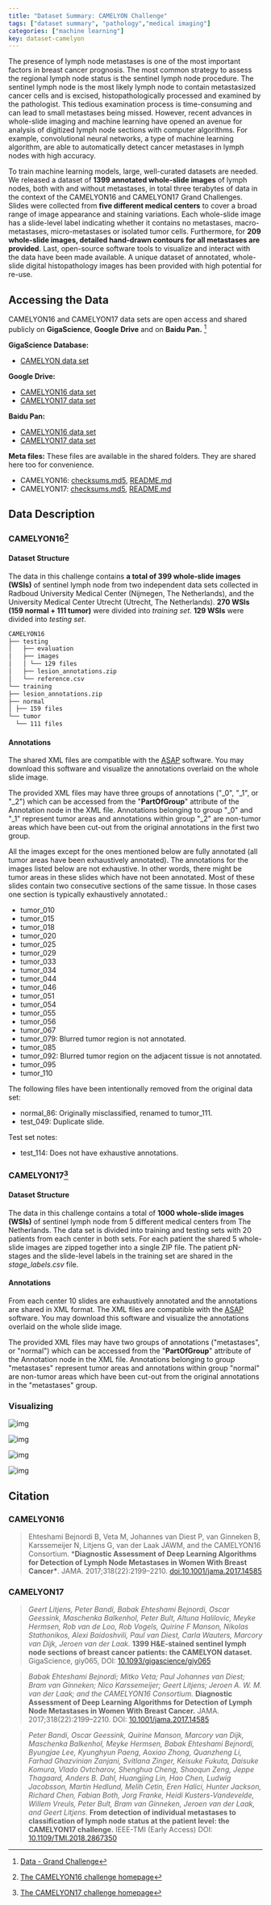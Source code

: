 ```yaml
---
title: "Dataset Summary: CAMELYON Challenge"
tags: ["dataset summary", "pathology","medical imaging"]
categories: ["machine learning"]
key: dataset-camelyon
---
```


The presence of lymph node metastases is one of the most important factors in breast cancer prognosis. The most common strategy to assess the regional lymph node status is the sentinel lymph node procedure. The sentinel lymph node is the most likely lymph node to contain metastasized cancer cells and is excised, histopathologically processed and examined by the pathologist. This tedious examination process is time-consuming and can lead to small metastases being missed. However, recent advances in whole-slide imaging and machine learning have opened an avenue for analysis of digitized lymph node sections with computer algorithms. For example, convolutional neural networks, a type of machine learning algorithm, are able to automatically detect cancer metastases in lymph nodes with high accuracy. 

To train machine learning models, large, well-curated datasets are needed. We released a dataset of **1399 annotated whole-slide images** of lymph nodes, both with and without metastases, in total three terabytes of data in the context of the CAMELYON16 and CAMELYON17 Grand Challenges. Slides were collected from **five different medical centers** to cover a broad range of image appearance and staining variations. Each whole-slide image has a slide-level label indicating whether it contains no metastases, macro-metastases, micro-metastases or isolated tumor cells. Furthermore, for **209 whole-slide images, detailed hand-drawn contours for all metastases are provided**. Last, open-source software tools to visualize and interact with the data have been made available. A unique dataset of annotated, whole-slide digital histopathology images has been provided with high potential for re-use. 


## Accessing the Data

CAMELYON16 and CAMELYON17 data sets are open access and shared publicly on **GigaScience**, **Google Drive** and on **Baidu Pan.** [^1]

**GigaScience Database:**

- [CAMELYON data set](http://gigadb.org/dataset/100439)

**Google Drive:**

- [CAMELYON16 data set](https://drive.google.com/drive/folders/0BzsdkU4jWx9Bb19WNndQTlUwb2M)
- [CAMELYON17 data set](https://drive.google.com/drive/folders/0BzsdkU4jWx9BaXVHSXRJTnpLZU0)

**Baidu Pan:**

- [CAMELYON16 data set](https://pan.baidu.com/s/1UW_HLXXjjw5hUvBIUYPgbA)
- [CAMELYON17 data set](https://pan.baidu.com/s/1mIzSewImtEisclPtTHGSyw)

**Meta files:** These files are available in the shared folders. They are shared here too for convenience.

- CAMELYON16: [checksums.md5](https://grand-challenge-public-prod.s3.amazonaws.com/f/challenge/80/e41291d3-63a4-4c72-8c7d-f161187f60fd/camelyon16_checksums.md5), [README.md](https://grand-challenge-public-prod.s3.amazonaws.com/f/challenge/80/105788c6-176a-4dc3-89cf-62f4f37d1484/camelyon16_readme.md)
- CAMELYON17: [checksums.md5](https://grand-challenge-public-prod.s3.amazonaws.com/f/challenge/80/60548155-6bf8-46d5-ba80-7e089ce4eb35/camelyon17_checksums.md5), [README.md](https://grand-challenge-public-prod.s3.amazonaws.com/f/challenge/80/127ab0bb-f909-48aa-a965-6385bc25ed68/camelyon17_readme.md)

## Data Description

### CAMELYON16[^c16]

#### Dataset Structure

The data in this challenge contains **a total of 399 whole-slide images (WSIs)** of sentinel lymph node from two independent data sets collected in Radboud University Medical Center (Nijmegen, The Netherlands), and the University Medical Center Utrecht (Utrecht, The Netherlands). **270 WSIs (159 normal + 111 tumor)** were divided into *training set*. **129 WSIs** were divided into *testing set*.

```bash
CAMELYON16
├── testing
│   ├── evaluation
│   ├── images
│   │ └── 129 files
│   ├── lesion_annotations.zip
│   └── reference.csv
└── training
├── lesion_annotations.zip
├── normal
│ ├── 159 files
└── tumor
  └── 111 files
```

#### Annotations

The shared XML files are compatible with the [ASAP](https://github.com/GeertLitjens/ASAP) software. You may download this software and visualize the annotations overlaid on the whole slide image.

The provided XML files may have three groups of annotations ("_0", "_1", or "_2") which can be accessed from the "**PartOfGroup**" attribute of the Annotation node in the XML file. Annotations belonging to group "_0" and "_1" represent tumor areas and annotations within group "_2" are non-tumor areas which have been cut-out from the original annotations in the first two group.

All the images except for the ones mentioned below are fully annotated (all tumor areas have been exhaustively annotated). The annotations for the images listed below are not exhaustive. In other words, there might be tumor areas in these slides which have not been annotated. Most of these slides contain two consecutive sections of the same tissue. In those cases one section is typically exhaustively annotated.:

* tumor_010
* tumor_015
* tumor_018
* tumor_020
* tumor_025
* tumor_029
* tumor_033
* tumor_034
* tumor_044
* tumor_046
* tumor_051
* tumor_054
* tumor_055
* tumor_056
* tumor_067
* tumor_079: Blurred tumor region is not annotated.
* tumor_085
* tumor_092: Blurred tumor region on the adjacent tissue is not annotated.
* tumor_095
* tumor_110

The following files have been intentionally removed from the original data set:

* normal_86: Originally misclassified, renamed to tumor_111.
* test_049: Duplicate slide.

Test set notes:

* test_114: Does not have exhaustive annotations.

### CAMELYON17[^c17]

#### Dataset Structure

The data in this challenge contains a total of **1000 whole-slide images (WSIs)** of sentinel lymph node from 5 different medical centers from The Netherlands. The data set is divided into training and testing sets with 20 patients from each center in both sets. For each patient the shared 5 whole-slide images are zipped together into a single ZIP file. The patient pN-stages and the slide-level labels in the training set are shared in the *stage_labels.csv* file.

#### Annotations

From each center 10 slides are exhaustively annotated and the annotations are shared in XML format. The XML files are compatible with the [ASAP](https://github.com/GeertLitjens/ASAP) software. You may download this software and visualize the annotations overlaid on the whole slide image.

The provided XML files may have two groups of annotations ("metastases", or "normal") which can be accessed from the "**PartOfGroup**" attribute of the Annotation node in the XML file. Annotations belonging to group "metastases" represent tumor areas and annotations within group "normal" are non-tumor areas which have been cut-out from the original annotations in the "metastases" group.

### Visualizing 

![img](https://grand-challenge-public-prod.s3.amazonaws.com/f/challenge/65/405442d8-dda7-4631-86e4-af25bb5a43c7/Picture1.png)

![img](https://grand-challenge-public-prod.s3.amazonaws.com/f/challenge/65/bbdc970b-7699-4dfb-bba9-ef74e129176a/Low_Resolution.png)

![img](https://grand-challenge-public-prod.s3.amazonaws.com/f/challenge/65/b2d2e8a0-a621-4ae3-849b-506ca30f95f7/Mid_Resolution.png)

![img](https://grand-challenge-public-prod.s3.amazonaws.com/f/challenge/65/023ec803-5ee2-4f33-8811-b60f84a39996/High_Resolution_2.png)

## Citation

### CAMELYON16

> Ehteshami Bejnordi B, Veta M, Johannes van Diest P, van Ginneken B, Karssemeijer N, Litjens G, van der Laak JAWM, and the CAMELYON16 Consortium. ***Diagnostic Assessment of Deep Learning Algorithms for Detection of Lymph Node Metastases in Women With Breast Cancer\***. JAMA. 2017;318(22):2199–2210. [doi:10.1001/jama.2017.14585](https://jamanetwork.com/journals/jama/article-abstract/2665774)
>

### CAMELYON17

> *Geert Litjens, Peter Bandi, Babak Ehteshami Bejnordi, Oscar Geessink, Maschenka Balkenhol, Peter Bult, Altuna Halilovic, Meyke Hermsen, Rob van de Loo, Rob Vogels, Quirine F Manson, Nikolas Stathonikos, Alexi Baidoshvili, Paul van Diest, Carla Wauters, Marcory van Dijk, Jeroen van der Laak.* **1399 H&E-stained sentinel lymph node sections of breast cancer patients: the CAMELYON dataset.** GigaScience, giy065, DOI: [10.1093/gigascience/giy065](https://doi.org/10.1093/gigascience/giy065)

> *Babak Ehteshami Bejnordi; Mitko Veta; Paul Johannes van Diest; Bram van Ginneken; Nico Karssemeijer; Geert Litjens; Jeroen A. W. M. van der Laak; and the CAMELYON16 Consortium.* **Diagnostic Assessment of Deep Learning Algorithms for Detection of Lymph Node Metastases in Women With Breast Cancer.** JAMA. 2017;318(22):2199–2210. DOI: [10.1001/jama.2017.14585](https://jamanetwork.com/journals/jama/article-abstract/2665774)

> *Peter Bandi, Oscar Geessink, Quirine Manson, Marcory van Dijk, Maschenka Balkenhol, Meyke Hermsen, Babak Ehteshami Bejnordi, Byungjae Lee, Kyunghyun Paeng, Aoxiao Zhong, Quanzheng Li, Farhad Ghazvinian Zanjani, Svitlana Zinger, Keisuke Fukuta, Daisuke Komura, Vlado Ovtcharov, Shenghua Cheng, Shaoqun Zeng, Jeppe Thagaard, Anders B. Dahl, Huangjing Lin, Hao Chen, Ludwig Jacobsson, Martin Hedlund, Melih Cetin, Eren Halici, Hunter Jackson, Richard Chen, Fabian Both, Jorg Franke, Heidi Kusters-Vandevelde, Willem Vreuls, Peter Bult, Bram van Ginneken, Jeroen van der Laak, and Geert Litjens.* **From detection of individual metastases to classification of lymph node status at the patient level: the CAMELYON17 challenge.** IEEE-TMI (Early Access) DOI: [10.1109/TMI.2018.2867350](https://doi.org/10.1109/TMI.2018.2867350)




[^1]: [Data - Grand Challenge](https://camelyon17.grand-challenge.org/Data/)
[^c16]: [The CAMELYON16 challenge homepage](https://camelyon16.grand-challenge.org/)
[^c17]: [The CAMELYON17 challenge homepage](https://camelyon17.grand-challenge.org/)
